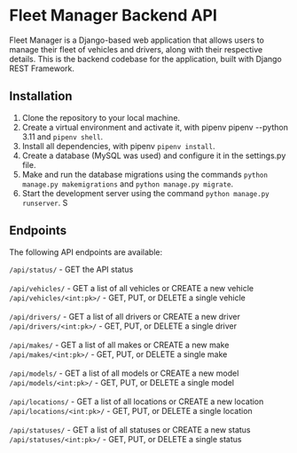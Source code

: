 # Fleet Manager Backend API

Fleet Manager is a Django-based web application that allows users to manage their fleet of vehicles and drivers, along with their respective details. This is the backend codebase for the application, built with Django REST Framework.

## Installation

1. Clone the repository to your local machine.
2. Create a virtual environment and activate it, with pipenv pipenv --python 3.11 and `pipenv shell`.
3. Install all dependencies, with pipenv `pipenv install`.
4. Create a database (MySQL was used) and configure it in the settings.py file.
5. Make and run the database migrations using the commands `python manage.py makemigrations` and `python manage.py migrate`.
6. Start the development server using the command `python manage.py runserver`.
   S

## Endpoints

The following API endpoints are available:

`/api/status/` - GET the API status <br>
<br>
`/api/vehicles/` - GET a list of all vehicles or CREATE a new vehicle <br>
`/api/vehicles/<int:pk>/` - GET, PUT, or DELETE a single vehicle <br>
<br>
`/api/drivers/` - GET a list of all drivers or CREATE a new driver <br>
`/api/drivers/<int:pk>/` - GET, PUT, or DELETE a single driver <br>
<br>
`/api/makes/` - GET a list of all makes or CREATE a new make <br>
`/api/makes/<int:pk>/` - GET, PUT, or DELETE a single make <br>
<br>
`/api/models/` - GET a list of all models or CREATE a new model <br>
`/api/models/<int:pk>/` - GET, PUT, or DELETE a single model <br>
<br>
`/api/locations/` - GET a list of all locations or CREATE a new location <br>
`/api/locations/<int:pk>/` - GET, PUT, or DELETE a single location <br>
<br>
`/api/statuses/` - GET a list of all statuses or CREATE a new status <br>
`/api/statuses/<int:pk>/` - GET, PUT, or DELETE a single status <br>
